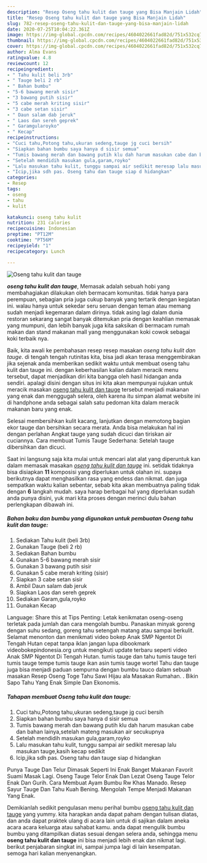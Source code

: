 ```yaml
---
description: "Resep Oseng tahu kulit dan tauge yang Bisa Manjain Lidah"
title: "Resep Oseng tahu kulit dan tauge yang Bisa Manjain Lidah"
slug: 782-resep-oseng-tahu-kulit-dan-tauge-yang-bisa-manjain-lidah
date: 2020-07-25T10:04:22.361Z
image: https://img-global.cpcdn.com/recipes/4604022661fad82d/751x532cq70/oseng-tahu-kulit-dan-tauge-foto-resep-utama.jpg
thumbnail: https://img-global.cpcdn.com/recipes/4604022661fad82d/751x532cq70/oseng-tahu-kulit-dan-tauge-foto-resep-utama.jpg
cover: https://img-global.cpcdn.com/recipes/4604022661fad82d/751x532cq70/oseng-tahu-kulit-dan-tauge-foto-resep-utama.jpg
author: Alma Evans
ratingvalue: 4.8
reviewcount: 12
recipeingredient:
- " Tahu kulit beli 3rb"
- " Tauge beli 2 rb"
- " Bahan bumbu"
- "5-6 bawang merah sisir"
- "3 bawang putih sisir"
- "5 cabe merah kriting sisir"
- "3 cabe setan sisir"
- " Daun salam dab jeruk"
- " Laos dan sereh geprek"
- " Garamgularoyko"
- " Kecap"
recipeinstructions:
- "Cuci tahu,Potong tahu,ukuran sedeng,tauge jg cuci bersih"
- "Siapkan bahan bumbu saya hanya d sisir semua"
- "Tumis bawang merah dan bawang putih klu dah harum masukan cabe dan bahan lainya,setelah mateng masukan air secukupnya"
- "Setelah mendidih masukan gula,garam,royko"
- "Lalu masukan tahu kulit, tunggu sampai air sedikit meresap lalu masukan tauge,kasih kecap sedikit"
- "Icip,jika sdh pas. Oseng tahu dan tauge siap d hidangkan"
categories:
- Resep
tags:
- oseng
- tahu
- kulit

katakunci: oseng tahu kulit 
nutrition: 231 calories
recipecuisine: Indonesian
preptime: "PT12M"
cooktime: "PT56M"
recipeyield: "1"
recipecategory: Lunch

---
```



![Oseng tahu kulit dan tauge](https://img-global.cpcdn.com/recipes/4604022661fad82d/751x532cq70/oseng-tahu-kulit-dan-tauge-foto-resep-utama.jpg)

<b><i>oseng tahu kulit dan tauge</i></b>, Memasak adalah sebuah hobi yang membahagiakan dilakukan oleh bermacam komunitas. tidak hanya para perempuan, sebagian pria juga cukup banyak yang tertarik dengan kegiatan ini. walau hanya untuk sekedar seru seruan dengan teman atau memang sudah menjadi kegemaran dalam dirinya. tidak asing lagi dalam dunia restoran sekarang sangat banyak ditemukan pria dengan keahlian memasak yang mumpuni, dan lebih banyak juga kita saksikan di bermacam rumah makan dan stand makanan mall yang menggunakan koki cowok sebagai koki terbaik nya.

Baik, kita awali ke pembahasan resep resep masakan <i>oseng tahu kulit dan tauge</i>. di tengah tengah rutinitas kita, bisa jadi akan terasa menggembirakan jika sejenak anda memberikan sedikit waktu untuk membuat oseng tahu kulit dan tauge ini. dengan keberhasilan kalian dalam meracik menu tersebut, dapat menjadikan diri kita bangga oleh hasil hidangan anda sendiri. apalagi disini dengan situs ini kita akan mempunyai rujukan untuk meracik masakan <u>oseng tahu kulit dan tauge</u> tersebut menjadi makanan yang enak dan menggugah selera, oleh karena itu simpan alamat website ini di handphone anda sebagai salah satu pedoman kita dalam meracik makanan baru yang enak.

Selesai membersihkan kulit kacang, lanjutkan dengan memotong bagian ekor tauge dan bersihkan secara merata. Anda bisa melakukan hal ini dengan perlahan Angkat tauge yang sudah dicuci dan tiriskan air cuciannya. Cara membuat Tumis Tauge Sederhana: Setelah tauge dibersihkan dan dicuci.


Saat ini langsung saja kita mulai untuk mencari alat alat yang diperuntuk kan dalam memasak masakan <u><i>oseng tahu kulit dan tauge</i></u> ini. setidak tidaknya bisa disiapkan <b>11</b> komposisi yang diperlukan untuk olahan ini. supaya berikutnya dapat menghasilkan rasa yang endess dan nikmat. dan juga sempatkan waktu kalian sebentar, sebab kita akan membuatnya paling tidak dengan <b>6</b> langkah mudah. saya harap berbagai hal yang diperlukan sudah anda punya disini, yuk mari kita proses dengan merinci dulu bahan perlengkapan dibawah ini.

<!--inarticleads1-->

##### Bahan baku dan bumbu yang digunakan untuk pembuatan Oseng tahu kulit dan tauge:

1. Sediakan  Tahu kulit (beli 3rb)
1. Gunakan  Tauge (beli 2 rb)
1. Sediakan  Bahan bumbu
1. Gunakan 5-6 bawang merah sisir
1. Gunakan 3 bawang putih sisir
1. Gunakan 5 cabe merah kriting (sisir)
1. Siapkan 3 cabe setan sisir
1. Ambil  Daun salam dab jeruk
1. Siapkan  Laos dan sereh geprek
1. Sediakan  Garam,gula,royko
1. Gunakan  Kecap


Language: Share this at Tips Penting: Letak kenikmatan oseng-oseng terletak pada jumlah dan cara mengolah bumbu. Panaskan minyak goreng dengan suhu sedang, goreng tahu setengah matang atau sampai berkulit. Selamat menonton dan menikmati video bokep Anak SMP Ngentot Di Tengah Hutan cepat tanpa iklan jangan lupa dibookmark videobokepindonesia.org untuk mengikuti update terbaru seperti video Anak SMP Ngentot Di Tengah Hutan. tumis tauge dan tahu tumis tauge teri tumis tauge tempe tumis tauge ikan asin tumis tauge wortel Tahu dan tauge juga bisa menjadi paduan sempurna dengan bumbu tauco dalam sebuah masakan Resep Oseng Toge Tahu Sawi Hijau ala Masakan Rumahan. . Bikin Sapo Tahu Yang Enak Simple Dan Ekonomis. 

<!--inarticleads2-->

##### Tahapan membuat Oseng tahu kulit dan tauge:

1. Cuci tahu,Potong tahu,ukuran sedeng,tauge jg cuci bersih
1. Siapkan bahan bumbu saya hanya d sisir semua
1. Tumis bawang merah dan bawang putih klu dah harum masukan cabe dan bahan lainya,setelah mateng masukan air secukupnya
1. Setelah mendidih masukan gula,garam,royko
1. Lalu masukan tahu kulit, tunggu sampai air sedikit meresap lalu masukan tauge,kasih kecap sedikit
1. Icip,jika sdh pas. Oseng tahu dan tauge siap d hidangkan


Punya Tauge Dan Telur Dimasak Seperti Ini Enak Banget Makanan Favorit Suami Masak Lagi. Oseng Tauge Telor Enak Dan Lezat Oseng Tauge Telor Enak Dan Gurih. Cara Membuat Ayam Bumbu Rw Khas Manado. Resep Sayur Tauge Dan Tahu Kuah Bening. Mengolah Tempe Menjadi Makanan Yang Enak. 

Demikianlah sedikit pengulasan menu perihal bumbu <u>oseng tahu kulit dan tauge</u> yang yummy. kita harapkan anda dapat paham dengan tulisan diatas, dan anda dapat praktek ulang di acara lain untuk di sajikan dalam aneka acara acara keluarga atau sahabat kamu. anda dapat mengulik bumbu bumbu yang ditampilkan diatas sesuai dengan selera anda, sehingga menu <b>oseng tahu kulit dan tauge</b> ini bisa menjadi lebih enak dan nikmat lagi. berikut penjabaran singkat ini, sampai jumpa lagi di lain kesempatan. semoga hari kalian menyenangkan.
